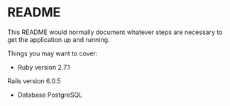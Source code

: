 # README

This README would normally document whatever steps are necessary to get the
application up and running.

Things you may want to cover:

* Ruby version
2.7.1

Rails version
6.0.5

* Database
PostgreSQL
